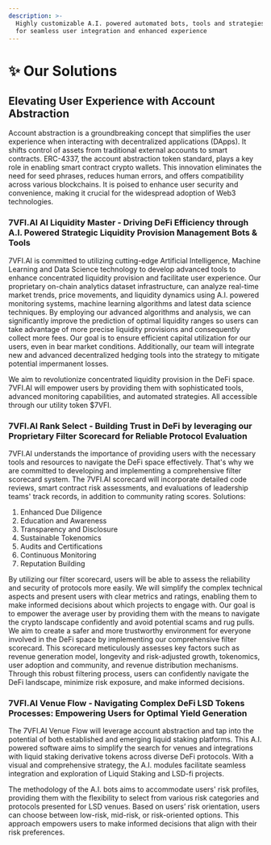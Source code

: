 ```yaml
---
description: >-
  Highly customizable A.I. powered automated bots, tools and strategies tailored
  for seamless user integration and enhanced experience
---
```


# ✨ Our Solutions

## **Elevating User Experience with Account Abstraction**&#x20;

Account abstraction is a groundbreaking concept that simplifies the user experience when interacting with decentralized applications (DApps). It shifts control of assets from traditional external accounts to smart contracts. ERC-4337, the account abstraction token standard, plays a key role in enabling smart contract crypto wallets. This innovation eliminates the need for seed phrases, reduces human errors, and offers compatibility across various blockchains. It is poised to enhance user security and convenience, making it crucial for the widespread adoption of Web3 technologies.

### 7VFI.AI AI Liquidity Master - Driving DeFi Efficiency through A.I. Powered Strategic Liquidity Provision Management Bots & Tools

7VFI.AI is committed to utilizing cutting-edge Artificial Intelligence, Machine Learning and Data Science technology to develop advanced tools to enhance concentrated liquidity provision and facilitate user experience. Our proprietary on-chain analytics dataset infrastructure, can analyze real-time market trends, price movements, and liquidity dynamics using A.I. powered monitoring systems, machine learning algorithms and latest data science techniques. By employing our advanced algorithms and analysis, we can significantly improve the prediction of optimal liquidity ranges so users can take advantage of more precise liquidity provisions and consequently collect more fees. Our goal is to ensure efficient capital utilization for our users, even in bear market conditions. Additionally, our team will integrate new and advanced decentralized hedging tools into the strategy to mitigate potential impermanent losses.

We aim to revolutionize concentrated liquidity provision in the DeFi space. 7VFI.AI will empower users by providing them with sophisticated tools, advanced monitoring capabilities, and automated strategies. All accessible through our utility token $7VFI.

### 7VFI.AI Rank Select - Building Trust in DeFi by leveraging our Proprietary Filter Scorecard for Reliable Protocol Evaluation

7VFI.AI understands the importance of providing users with the necessary tools and resources to navigate the DeFi space effectively. That's why we are committed to developing and implementing a comprehensive filter scorecard system. The 7VFI.AI scorecard will incorporate detailed code reviews, smart contract risk assessments, and evaluations of leadership teams' track records, in addition to community rating scores. Solutions:

1. Enhanced Due Diligence
2. Education and Awareness
3. Transparency and Disclosure
4. Sustainable Tokenomics
5. Audits and Certifications
6. Continuous Monitoring
7. Reputation Building&#x20;

By utilizing our filter scorecard, users will be able to assess the reliability and security of protocols more easily. We will simplify the complex technical aspects and present users with clear metrics and ratings, enabling them to make informed decisions about which projects to engage with. Our goal is to empower the average user by providing them with the means to navigate the crypto landscape confidently and avoid potential scams and rug pulls. We aim to create a safer and more trustworthy environment for everyone involved in the DeFi space by implementing our comprehensive filter scorecard. This scorecard meticulously assesses key factors such as revenue generation model, longevity and risk-adjusted growth, tokenomics, user adoption and community, and revenue distribution mechanisms. Through this robust filtering process, users can confidently navigate the DeFi landscape, minimize risk exposure, and make informed decisions.

### 7VFI.AI Venue Flow - Navigating Complex DeFi LSD Tokens Processes: Empowering Users for Optimal Yield Generation

The 7VFI.AI Venue Flow will leverage account abstraction and tap into the potential of both established and emerging liquid staking platforms. This A.I. powered software aims to simplify the search for venues and integrations with liquid staking derivative tokens across diverse DeFi protocols. With a visual and comprehensive strategy, the A.I. modules facilitate seamless integration and exploration of Liquid Staking and LSD-fi projects.

The methodology of the A.I. bots aims to accommodate users' risk profiles, providing them with the flexibility to select from various risk categories and protocols presented for LSD venues. Based on users’ risk orientation, users can choose between low-risk, mid-risk, or risk-oriented options. This approach empowers users to make informed decisions that align with their risk preferences.
